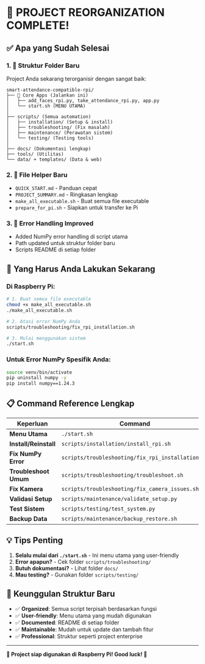 # 🎉 PROJECT REORGANIZATION COMPLETE!

## ✅ Apa yang Sudah Selesai

### 1. 📁 Struktur Folder Baru
Project Anda sekarang terorganisir dengan sangat baik:

```
smart-attendance-compatible-rpi/
├── 🎯 Core Apps (Jalankan ini)
│   ├── add_faces_rpi.py, take_attendance_rpi.py, app.py
│   └── start.sh (MENU UTAMA)
│
├── scripts/ (Semua automation)
│   ├── installation/ (Setup & install)
│   ├── troubleshooting/ (Fix masalah)
│   ├── maintenance/ (Perawatan sistem)
│   └── testing/ (Testing tools)
│
├── docs/ (Dokumentasi lengkap)
├── tools/ (Utilitas)
└── data/ + templates/ (Data & web)
```

### 2. 🚀 File Helper Baru
- `QUICK_START.md` - Panduan cepat
- `PROJECT_SUMMARY.md` - Ringkasan lengkap
- `make_all_executable.sh` - Buat semua file executable
- `prepare_for_pi.sh` - Siapkan untuk transfer ke Pi

### 3. 🔧 Error Handling Improved
- Added NumPy error handling di script utama
- Path updated untuk struktur folder baru
- Scripts README di setiap folder

## 🎯 Yang Harus Anda Lakukan Sekarang

### Di Raspberry Pi:
```bash
# 1. Buat semua file executable
chmod +x make_all_executable.sh
./make_all_executable.sh

# 2. Atasi error NumPy Anda
scripts/troubleshooting/fix_rpi_installation.sh

# 3. Mulai menggunakan sistem
./start.sh
```

### Untuk Error NumPy Spesifik Anda:
```bash
source venv/bin/activate
pip uninstall numpy -y
pip install numpy==1.24.3
```

## 📋 Command Reference Lengkap

| Keperluan | Command |
|-----------|---------|
| **Menu Utama** | `./start.sh` |
| **Install/Reinstall** | `scripts/installation/install_rpi.sh` |
| **Fix NumPy Error** | `scripts/troubleshooting/fix_rpi_installation.sh` |
| **Troubleshoot Umum** | `scripts/troubleshooting/troubleshoot.sh` |
| **Fix Kamera** | `scripts/troubleshooting/fix_camera_issues.sh` |
| **Validasi Setup** | `scripts/maintenance/validate_setup.py` |
| **Test Sistem** | `scripts/testing/test_system.py` |
| **Backup Data** | `scripts/maintenance/backup_restore.sh` |

## 💡 Tips Penting

1. **Selalu mulai dari `./start.sh`** - Ini menu utama yang user-friendly
2. **Error apapun?** - Cek folder `scripts/troubleshooting/`
3. **Butuh dokumentasi?** - Lihat folder `docs/`
4. **Mau testing?** - Gunakan folder `scripts/testing/`

## 🌟 Keunggulan Struktur Baru

- ✅ **Organized**: Semua script terpisah berdasarkan fungsi
- ✅ **User-friendly**: Menu utama yang mudah digunakan
- ✅ **Documented**: README di setiap folder
- ✅ **Maintainable**: Mudah untuk update dan tambah fitur
- ✅ **Professional**: Struktur seperti project enterprise

---

**🍓 Project siap digunakan di Raspberry Pi! Good luck! 🚀**

